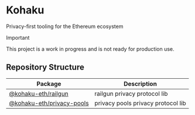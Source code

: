 # Kohaku

Privacy-first tooling for the Ethereum ecosystem

> [!IMPORTANT]
> This project is a work in progress and is not ready for production use.

## Repository Structure

| Package | Description |
| ------- | ----------- |
| [@kohaku-eth/railgun](packages/railgun) | railgun privacy protocol lib |
| [@kohaku-eth/privacy-pools](packages/privacy-pools) | privacy pools privacy protocol lib |
